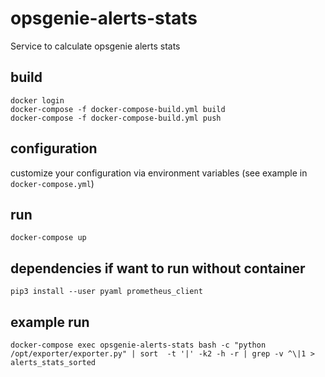 # opsgenie-alerts-stats

Service to calculate opsgenie alerts stats

## build

~~~~
docker login
docker-compose -f docker-compose-build.yml build
docker-compose -f docker-compose-build.yml push
~~~~

## configuration

customize your configuration via environment variables (see example in `docker-compose.yml`)

## run

~~~~
docker-compose up
~~~~

## dependencies if want to run without container

~~~~
pip3 install --user pyaml prometheus_client
~~~~

## example run

~~~~
docker-compose exec opsgenie-alerts-stats bash -c "python /opt/exporter/exporter.py" | sort  -t '|' -k2 -h -r | grep -v ^\|1 > alerts_stats_sorted
~~~~

